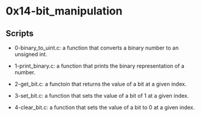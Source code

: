 # 0x14-bit_manipulation

## Scripts

- 0-binary_to_uint.c:
	 a function that converts a binary number to an unsigned int.

- 1-print_binary.c:
	a function that prints the binary representation of a number.

- 2-get_bit.c:
	a functoin that returns the value of a bit at a given index.

- 3-set_bit.c:
	a function that sets the value of a bit of 1 at a given index.

- 4-clear_bit.c:
	a function that sets the value of a bit to 0 at a given index.
